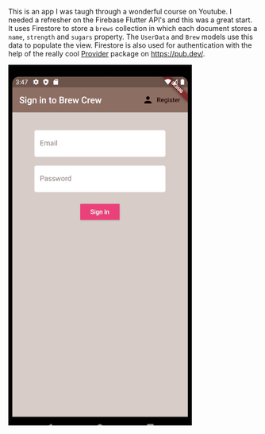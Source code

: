 This is an app I was taugh through a wonderful course on Youtube. I needed a refresher on the Firebase Flutter API's and this was a great start. It uses Firestore to store a `brews` collection in which each document stores a `name`, `strength` and `sugars` property. The `UserData` and `Brew` models use this data to populate the view. Firestore is also used for authentication with the help of the really cool [Provider](https://pub.dev/packages/provider) package on https://pub.dev/.

![GIF of the app at work](./demo.gif)
